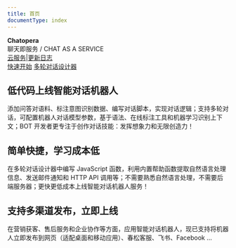```yaml
---
title: 首页
documentType: index
---
```

<style type="text/css">
footer{
  position: relative;
}
</style>

<div class="hero">
  <div class="wrap">
    <div class="text">
      <strong>Chatopera</strong>
    </div>
    <div class="minitext">
    聊天即服务 / CHAT AS A SERVICE
    </div>
    <div class="buttons-unit-small">
      <a class="version-link" href="https://bot.chatopera.com">云服务</a><span>|</span><a class="github-link" href= https://status.chatopera.com">更新日志</a>
    </div>
    <div class="buttons-unit">
      <a href="/products/chatbot-platform/quick-start.html" class="button"><i class="glyphicon glyphicon-send"></i>快速开始</a>
      <a href="/products/chatbot-platform/conversation/cde.html" class="button"><i class="glyphicon glyphicon-download"></i>多轮对话设计器</a>
    </div>
  </div>
</div>
<div class="key-section">
  <div class="container">
    <div class="row">
      <div class="col-md-8 col-md-offset-2 text-center">
        <i class="glyphicon glyphicon-magnet"></i>
        <section>
          <h2>低代码上线智能对话机器人</h2>
          <p class="lead">添加问答对语料、标注意图识别数据、编写对话脚本，实现对话逻辑；支持多轮对话，可配置机器人对话模型参数，基于语法、在线标注工具和机器学习识别上下文；BOT 开发者更专注于创作对话技能：发挥想象力和无限创造力！</p>
        </section>
      </div>
    </div>
  </div>
</div>
<div class="counter-key-section">
  <div class="container">
    <div class="row">
      <div class="col-md-8 col-md-offset-2 text-center">
        <i class="glyphicon glyphicon-leaf"></i>
        <section>
          <h2>简单快捷，学习成本低</h2>
          <p class="lead">在多轮对话设计器中编写 JavaScript 函数，利用内置帮助函数提取自然语言处理信息、发送邮件通知和 HTTP API 调用等；不需要熟悉自然语言处理，不需要后端服务器；更快更低成本上线智能对话机器人服务！</p>
        </section>
      </div>
    </div>
  </div>
</div>
<div class="key-section">
  <div class="container content">
    <div class="row">
      <div class="col-md-8 col-md-offset-2 text-center">
        <i class="glyphicon glyphicon-flash"></i>
        <section>
          <h2>支持多渠道发布，立即上线</h2>
          <p class="lead">在营销获客、售后服务和企业协作等方面，应用智能对话机器人，现已支持将机器人立即发布到网页（适配桌面和移动应用）、春松客服、飞书、Facebook ... </p>
        </section>
      </div>
    </div>
  </div>
</div>
